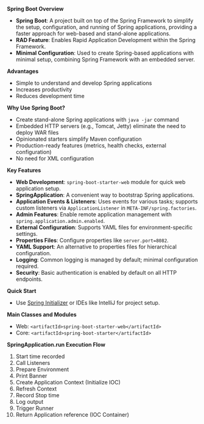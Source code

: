 **Spring Boot Overview**

- **Spring Boot**: A project built on top of the Spring Framework to simplify the setup, configuration, and running of Spring applications, providing a faster approach for web-based and stand-alone applications.
- **RAD Feature**: Enables Rapid Application Development within the Spring Framework.
- **Minimal Configuration**: Used to create Spring-based applications with minimal setup, combining Spring Framework with an embedded server.

**Advantages**
- Simple to understand and develop Spring applications
- Increases productivity
- Reduces development time

**Why Use Spring Boot?**
- Create stand-alone Spring applications with `java -jar` command
- Embedded HTTP servers (e.g., Tomcat, Jetty) eliminate the need to deploy WAR files
- Opinionated starters simplify Maven configuration
- Production-ready features (metrics, health checks, external configuration)
- No need for XML configuration

**Key Features**
- **Web Development**: `spring-boot-starter-web` module for quick web application setup.
- **SpringApplication**: A convenient way to bootstrap Spring applications.
- **Application Events & Listeners**: Uses events for various tasks; supports custom listeners via `ApplicationListener` in `META-INF/spring.factories`.
- **Admin Features**: Enable remote application management with `spring.application.admin.enabled`.
- **External Configuration**: Supports YAML files for environment-specific settings.
- **Properties Files**: Configure properties like `server.port=8082`.
- **YAML Support**: An alternative to properties files for hierarchical configuration.
- **Logging**: Common logging is managed by default; minimal configuration required.
- **Security**: Basic authentication is enabled by default on all HTTP endpoints.

**Quick Start**
- Use [Spring Initializer](https://start.spring.io/) or IDEs like IntelliJ for project setup.
  
**Main Classes and Modules**
- Web: `<artifactId>spring-boot-starter-web</artifactId>`
- Core: `<artifactId>spring-boot-starter</artifactId>`

**SpringApplication.run Execution Flow**
1. Start time recorded
2. Call Listeners
3. Prepare Environment
4. Print Banner
5. Create Application Context (Initialize IOC)
6. Refresh Context
7. Record Stop time
8. Log output
9. Trigger Runner
10. Return Application reference (IOC Container)

